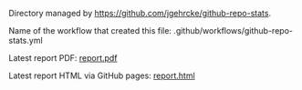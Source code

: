 Directory managed by https://github.com/jgehrcke/github-repo-stats.

Name of the workflow that created this file: .github/workflows/github-repo-stats.yml

Latest report PDF: [report.pdf](https://github.com/jgehrcke/ghrs-test/raw/github-repo-stats/jgehrcke/covid-19-germany-gae/latest-report/report.pdf)

Latest report HTML via GitHub pages: [report.html](https://jgehrcke.github.io/ghrs-test/jgehrcke/covid-19-germany-gae/latest-report/report.html)
